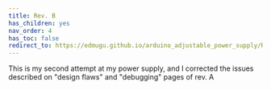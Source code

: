 ```yaml
---
title: Rev. B
has_children: yes
nav_order: 4
has_toc: false
redirect_to: https://edmugu.github.io/arduino_adjustable_power_supply/Rev.%20B/Jekyll_page/Updates.html
---
```



This is my second attempt at my power supply, and I corrected the issues described on "design flaws" and "debugging" pages of rev. A

